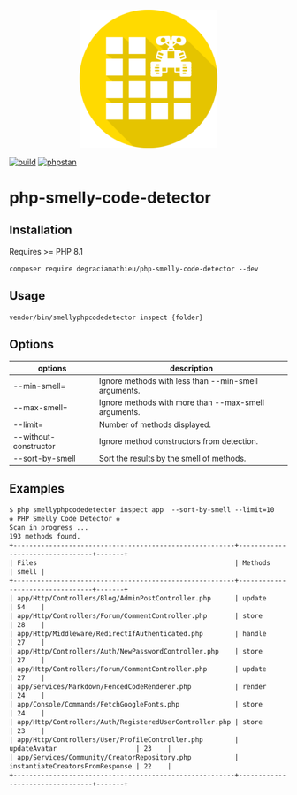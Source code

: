 <p align="center">
<img src="https://github.com/DeGraciaMathieu/php-smelly-code-detector/blob/master/arts/robot.png" width="250">
</p>

[![build](https://github.com/DeGraciaMathieu/php-smelly-code-detector/actions/workflows/build.yml/badge.svg)](https://github.com/DeGraciaMathieu/php-smelly-code-detector/actions/workflows/build.yml)
[![phpstan](https://github.com/DeGraciaMathieu/php-smelly-code-detector/actions/workflows/phpstan.yml/badge.svg)](https://github.com/DeGraciaMathieu/php-smelly-code-detector/actions/workflows/phpstan.yml)

# php-smelly-code-detector
## Installation
Requires >= PHP 8.1
```
composer require degraciamathieu/php-smelly-code-detector --dev
```
## Usage
```
vendor/bin/smellyphpcodedetector inspect {folder}
```
## Options
| options               | description |
|-----------------------|-------------|
| --min-smell=                | Ignore methods with less than --min-smell arguments.         |
| --max-smell=                | Ignore methods with more than --max-smell arguments.         |
| --limit=              | Number of methods displayed.         |
| --without-constructor | Ignore method constructors from detection.         |
| --sort-by-smell      | Sort the results by the smell of methods.         |
## Examples
```
$ php smellyphpcodedetector inspect app  --sort-by-smell --limit=10
❀ PHP Smelly Code Detector ❀
Scan in progress ...
193 methods found.
+--------------------------------------------------------+---------------------------------+-------+
| Files                                                  | Methods                         | smell |
+--------------------------------------------------------+---------------------------------+-------+
| app/Http/Controllers/Blog/AdminPostController.php      | update                          | 54    |
| app/Http/Controllers/Forum/CommentController.php       | store                           | 28    |
| app/Http/Middleware/RedirectIfAuthenticated.php        | handle                          | 27    |
| app/Http/Controllers/Auth/NewPasswordController.php    | store                           | 27    |
| app/Http/Controllers/Forum/CommentController.php       | update                          | 27    |
| app/Services/Markdown/FencedCodeRenderer.php           | render                          | 24    |
| app/Console/Commands/FetchGoogleFonts.php              | store                           | 24    |
| app/Http/Controllers/Auth/RegisteredUserController.php | store                           | 23    |
| app/Http/Controllers/User/ProfileController.php        | updateAvatar                    | 23    |
| app/Services/Community/CreatorRepository.php           | instantiateCreatorsFromResponse | 22    |
+--------------------------------------------------------+---------------------------------+-------+
```
